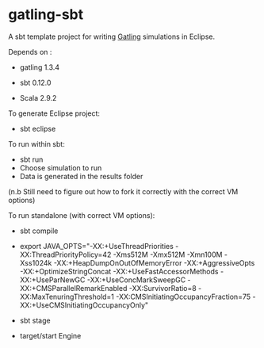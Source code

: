 gatling-sbt
===========

A sbt template project for writing [Gatling](https://github.com/excilys/gatling.git) simulations in Eclipse.

Depends on :

* gatling 1.3.4

* sbt 0.12.0

* Scala 2.9.2

To generate Eclipse project:

* sbt eclipse

To run within sbt:

* sbt run
* Choose simulation to run 
* Data is generated in the results folder

(n.b Still need to figure out how to fork it correctly with the correct VM options)

To run standalone (with correct VM options):

* sbt compile

* export JAVA_OPTS="-XX:+UseThreadPriorities -XX:ThreadPriorityPolicy=42 -Xms512M -Xmx512M -Xmn100M -Xss1024k -XX:+HeapDumpOnOutOfMemoryError -XX:+AggressiveOpts -XX:+OptimizeStringConcat -XX:+UseFastAccessorMethods -XX:+UseParNewGC -XX:+UseConcMarkSweepGC -XX:+CMSParallelRemarkEnabled -XX:SurvivorRatio=8 -XX:MaxTenuringThreshold=1 -XX:CMSInitiatingOccupancyFraction=75 -XX:+UseCMSInitiatingOccupancyOnly"

* sbt stage

* target/start Engine



